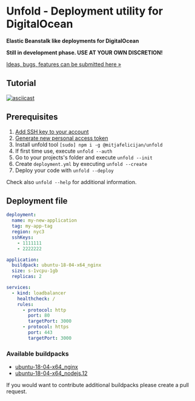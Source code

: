 # Unfold - Deployment utility for DigitalOcean

**Elastic Beanstalk like deployments for DigitalOcean**

**Still in development phase. USE AT YOUR OWN DISCRETION!**

[Ideas, bugs, features can be submitted here »](https://github.com/mitjafelicijan/unfold/issues/new)

## Tutorial

[![asciicast](https://asciinema.org/a/tXryPoUnxK1LtowNusVXimNE6.svg)](https://asciinema.org/a/tXryPoUnxK1LtowNusVXimNE6)

## Prerequisites

1. [Add SSH key to your account](https://cloud.digitalocean.com/account/security)
2. [Generate new personal access token](https://cloud.digitalocean.com/account/api/tokens)
3. Install unfold tool `[sudo] npm i -g @mitjafelicijan/unfold`
4. If first time use, execute `unfold --auth`
5. Go to your projects's folder and execute `unfold --init`
6. Create `deployment.yml` by executing `unfold --create`
7. Deploy your code with `unfold --deploy`

Check also `unfold --help` for additional information.

## Deployment file

```yaml
deployment:
  name: my-new-application
  tag: my-app-tag
  region: nyc3
  sshKeys:
    - 1111111
    - 2222222

application:
  buildpack: ubuntu-18-04-x64_nginx
  size: s-1vcpu-1gb
  replicas: 2

services:
  - kind: loadbalancer
    healthcheck: /
    rules:
      - protocol: http
        port: 80
        targetPort: 3000
      - protocol: https
        port: 443
        targetPort: 3000
```

### Available buildpacks

- [ubuntu-18-04-x64_nginx](https://github.com/mitjafelicijan/unfold/blob/master/bin/buildpacks/ubuntu-18-04-x64_nginx.sh)
- [ubuntu-18-04-x64_nodejs.12](https://github.com/mitjafelicijan/unfold/blob/master/bin/buildpacks/ubuntu-18-04-x64_nodejs.12.sh)

If you would want to contribute additional buildpacks please create a pull request.
